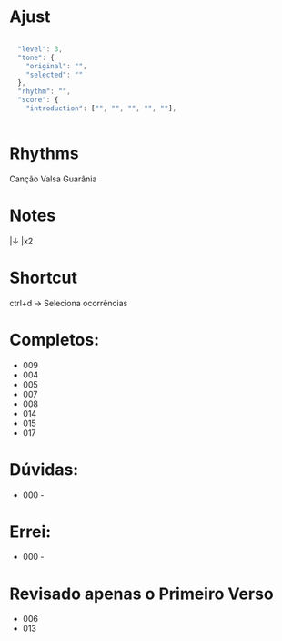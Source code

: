 # Ajust

```js

  "level": 3,
  "tone": {
    "original": "",
    "selected": ""
  },
  "rhythm": "",
  "score": {
    "introduction": ["", "", "", "", ""],
	
```

# Rhythms

Canção
Valsa
Guarânia

# Notes

|↓
|x2

# Shortcut

ctrl+d -> Seleciona ocorrências

# Completos:

- 009
- 004
- 005
- 007
- 008
- 014
- 015
- 017

# Dúvidas:

- 000 - 

# Errei:

- 000 - 



# Revisado apenas o Primeiro Verso

- 006
- 013